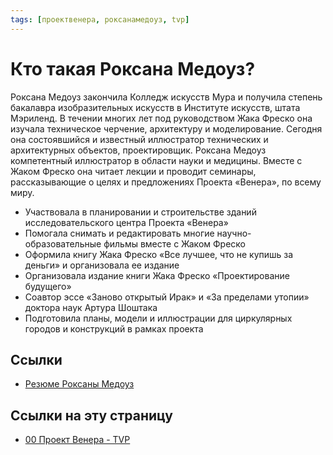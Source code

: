 ```yaml
---
tags: [проектвенера, роксанамедоуз, tvp]
---
```

# Кто такая Роксана Медоуз?

Роксана Медоуз закончила Колледж искусств Мура и получила степень бакалавра изобразительных искусств в Институте искусств, штата Мэриленд. В течении многих лет под руководством Жака Фреско она изучала техническое черчение, архитектуру и моделирование. Сегодня она состоявшийся и известный иллюстратор технических и архитектурных объектов, проектировщик. Роксана Медоуз компетентный иллюстратор в области науки и медицины. Вместе с Жаком Фреско она читает лекции и проводит семинары, рассказывающие о целях и предложениях Проекта «Венера», по всему миру.

-   Участвовала в планировании и строительстве зданий исследовательского центра Проекта «Венера»
-   Помогала снимать и редактировать многие научно-образовательные фильмы вместе с Жаком Фреско
-   Оформила книгу Жака Фреско «Все лучшее, что не купишь за деньги» и организовала ее издание
-   Организовала издание книги Жака Фреско «Проектирование будущего»
-   Соавтор эссе «Заново открытый Ирак» и «За пределами утопии» доктора наук Артура Шоштака
-   Подготовила планы, модели и иллюстрации для циркулярных городов и конструкций в рамках проекта

## Ссылки

* [Резюме Роксаны Медоуз](https://vk.com/pages?oid=-28542288&p=%D0%A0%D0%B5%D0%B7%D1%8E%D0%BC%D0%B5%3A_%D0%A0%D0%BE%D0%BA%D1%81%D0%B0%D0%BD%D0%B0_%D0%9C%D0%B5%D0%B4%D0%BE%D1%83%D0%B7)

## Ссылки на эту страницу

* [00 Проект Венера - TVP](00%20%D0%9F%D1%80%D0%BE%D0%B5%D0%BA%D1%82%20%D0%92%D0%B5%D0%BD%D0%B5%D1%80%D0%B0%20-%20TVP.md)